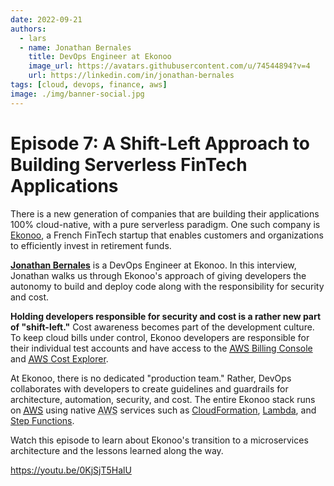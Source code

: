 ```yaml
---
date: 2022-09-21
authors:
  - lars
  - name: Jonathan Bernales
    title: DevOps Engineer at Ekonoo
    image_url: https://avatars.githubusercontent.com/u/74544894?v=4
    url: https://linkedin.com/in/jonathan-bernales
tags: [cloud, devops, finance, aws]
image: ./img/banner-social.jpg
---
```


# Episode 7: A Shift-Left Approach to Building Serverless FinTech Applications

There is a new generation of companies that are building their applications 100% cloud-native, with a pure serverless paradigm. One such company is [Ekonoo](https://ekonoo.com), a French FinTech startup that enables customers and organizations to efficiently invest in retirement funds.

[**Jonathan Bernales**](https://linkedin.com/in/jonathan-bernales) is a DevOps Engineer at Ekonoo. In this interview, Jonathan walks us through Ekonoo's approach of giving developers the autonomy to build and deploy code along with the responsibility for security and cost.

**Holding developers responsible for security and cost is a rather new part of "shift-left."** Cost awareness becomes part of the development culture. To keep cloud bills under control, Ekonoo developers are responsible for their individual test accounts and have access to the [<abbr title="Amazon Web Services">AWS</abbr> Billing Console](https://aws.amazon.com/aws-cost-management/aws-billing) and [<abbr title="Amazon Web Services">AWS</abbr> Cost Explorer](https://aws.amazon.com/aws-cost-management/aws-cost-explorer).

At Ekonoo, there is no dedicated "production team." Rather, DevOps collaborates with developers to create guidelines and guardrails for architecture, automation, security, and cost. The entire Ekonoo stack runs on [<abbr title="Amazon Web Services">AWS</abbr>](https://aws.amazon.com) using native <abbr title="Amazon Web Services">AWS</abbr> services such as [CloudFormation](https://aws.amazon.com/cloudformation), [Lambda](https://aws.amazon.com/lambda), and [Step Functions](https://aws.amazon.com/step-functions).

Watch this episode to learn about Ekonoo's transition to a microservices architecture and the lessons learned along the way.

https://youtu.be/0KjSjT5HalU
